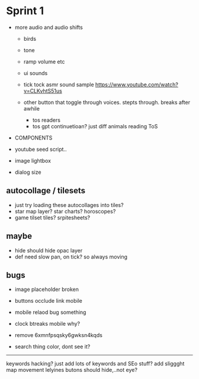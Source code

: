 # Sprint 1

- more audio and audio shifts

  - birds
  - tone
  - ramp volume etc
  - ui sounds
  - tick tock asmr sound sample https://www.youtube.com/watch?v=CLKvhtS51us

  - other button that toggle through voices. stepts through. breaks after awhile
    - tos readers
    - tos gpt continuetioan? just diff animals reading ToS

- COMPONENTS

- youtube seed script..
- image lightbox
- dialog size

## autocollage / tilesets

- just try loading these autocollages into tiles?
- star map layer? star charts? horoscopes?
- game tilset tiles? srpitesheets?

## maybe

- hide should hide opac layer
- def need slow pan, on tick? so always moving

## bugs

- image placeholder broken

- buttons occlude link mobile
- mobile relaod bug something
- clock btreaks mobile why?

- remove 6xmnfpsqsky6gwksn4kqds

- search thing color, dont see it?

---

keywords hacking? just add lots of keywords and SEo stuff?
add sliggght map movement
lelyines butons should hide,..not eye?

